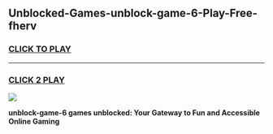 
## Unblocked-Games-unblock-game-6-Play-Free-fherv
<h3>
<a href="https://premium76.site?title=unblock-game-6&ref=10A">CLICK TO PLAY</a></h3>
<hr>

<h3>
<a href="https://premium76.site?title=unblock-game-6&ref=10A">CLICK 2 PLAY</a>
  
</h3>

<a href="https://premium76.site?title=unblock-game-6&ref=10A"><img src="https://clearcache.store/games.png"></a>


**unblock-game-6 games unblocked: Your Gateway to Fun and Accessible Online Gaming**
